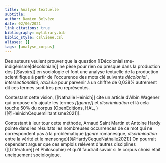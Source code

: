 ```yaml
---
title: Analyse textuelle
subtitle:
author: Damien Belvèze
date: 02/06/2021
link_citations: true
bibliography: mylibrary.bib
biblio_style: csl\ieee.csl
aliases: []
tags: [analyse_corpus]
---
```


Des auteurs veulent prouver que la question [[Décolonialisme-indigénisme|décoloniale]] ne pèse pour rien ou presque dans la production des [[Savoirs]] en sociologie et font une analyse textuelle de la production scientiifique à partir de l'occurence des mots clé suivants *décolonial* , *intersectionalité*, *racisé.e* pour parvenir à un chiffre de 0,038% autrement dit ces termes sont très peu représentés. 

Contestant cette vision, [[Nathalie Heinich]] cite un article d'Albin Wagener qui propose d'y ajoute les termes *[[genre]]* et *discrimination* et là cela touche 50% du corpus (OpenEditions, HAL, ) [[@HeinichCequemilitantisme2021]]. 

Contestant à leur tour cette méthode, Arnaud Saint Martin et Antoine Hardy pointe dans les résultats les nombreuses occurrences de ce mot qui ne correspondent pas à la problématique (*genre* romanesque, *discrimination* entre la vérité et le mensonge)[[@HardyCequeNathalie2021]]
On pourrait cependant arguer que ces emplois relèvent d'autres disciplines ([[Littérature]] et Philosophie) et qu'il faudrait savoir si le corpus choisi était uneiquement sociologique. 
